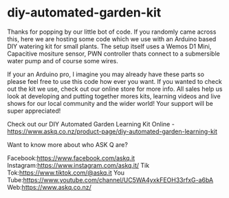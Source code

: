 # diy-automated-garden-kit

Thanks for popping by our little bot of code. If you randomly came across this, here we are hosting some code which we use with an Arduino based DIY watering kit for small plants. The setup itself uses a Wemos D1 Mini, Capacitive mositure sensor, PWN controller thats connect to a submersible water pump and of course some wires.

 If your an Arduino pro, I imagine you may already have these parts so please feel free to use this code how ever you want. If you wanted to check out the kit we use, check out our online store for more info. All sales help us look at developing and putting together mores kits, learning videos and live shows for our local community and the wider world! Your support will be super appreciated!

Check out our DIY Automated Garden Learning Kit Online - https://www.askq.co.nz/product-page/diy-automated-garden-learning-kit

Want to know more about who ASK Q are?

Facebook:https://www.facebook.com/askq.it
Instagram:https://www.instagram.com/askq.it/
Tik Tok:https://www.tiktok.com/@askq.it
You Tube:https://www.youtube.com/channel/UC5WA4yxkFEOH33rfxG-a6bA
Web:https://www.askq.co.nz/
